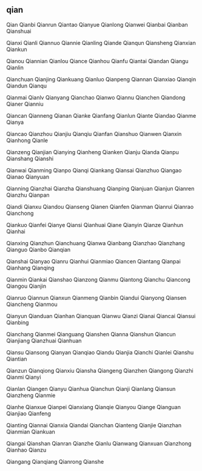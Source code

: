 qian
---

Qian Qianbi Qianrun Qiantao Qianyue Qianlong Qianwei Qianbai Qianban Qianshuai

Qianxi Qianli Qiannuo Qiannie Qianling Qiande Qianqun Qiansheng Qianxian Qiankun

Qianou Qiannian Qianlou Qiance Qianhou Qianfu Qiantai Qiandan Qiangu Qianlin

Qianchuan Qianjing Qiankuang Qianluo Qianpeng Qiannan Qianxiao Qianqin Qiandun Qianqu

Qianmai Qianlv Qianyang Qianchao Qianwo Qiannu Qianchen Qiandong Qianer Qianniu

Qiancan Qianneng Qianan Qianke Qianfang Qianlun Qiante Qiandao Qianme Qianya

Qiancao Qianzhou Qianjiu Qianqiu Qianfan Qianshuo Qianwen Qianxin Qianhong Qianle

Qianzeng Qianjian Qianying Qianheng Qianken Qianju Qianda Qianpu Qianshang Qianshi

Qianwai Qianming Qianpo Qianqi Qiankang Qiansai Qianzhuo Qiangao Qianao Qianyuan

Qianning Qianzhai Qianzha Qianshuang Qianping Qianjuan Qianjun Qianren Qianzhu Qianpan

Qiandi Qianxu Qiandou Qianseng Qianen Qianfen Qianman Qianrui Qianrao Qianchong

Qiankuo Qianfei Qianye Qiansi Qianhuai Qiane Qianyin Qianze Qianhun Qianhai

Qianxing Qianzhun Qianchuang Qianwa Qianbang Qianzhao Qianzhang Qianguo Qianbo   Qianqian

Qianshai Qianyao Qianru Qianhui Qianmiao Qiancen Qiantang Qianpai Qianhang Qianqing

Qianmin Qiankai Qianshao Qianzong Qianmu Qiantong Qianchu Qiancong Qiangou Qianjin

Qianruo Qiannun Qianxun Qianmeng Qianbin Qiandui Qianyong Qiansen Qiancheng Qianmou

Qianyun Qianduan Qianhan Qianquan Qianwu Qianzi Qianai Qiancai Qiansui Qianbing

Qianchang Qianmei Qianguang Qianshen Qianna Qianshun Qiancun Qianjiang Qianzhuai Qianhuan

Qiansu Qiansong Qianyan Qianqiao Qiandu Qianjia Qianchi Qianlei Qianshu Qiantian

Qianzun Qianqiong Qianxiu Qiansha Qiangeng Qianzhen Qiangong Qianzhi Qianmi Qianyi

Qianlan Qiangen Qianyu Qianhua Qianchun Qianji Qianlang Qiansun Qianzheng Qianmie

Qianhe Qianxue Qianpei Qianxiang Qianqie Qianyou Qiange Qianguan Qianjiao Qianfeng

Qianting Qiannai Qianxia Qiandai Qianchan Qianteng Qianjie Qianzhan Qianmian Qiankuan

Qiangai Qianshan Qianran Qianzhe Qianlu Qianwang Qianxuan Qianzhong Qianhao Qianzu

Qiangang Qianqiang Qianrong Qianshe 